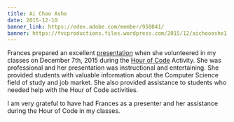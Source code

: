 ```yaml
---
title: Ai Choo Ashe
date: 2015-12-10
banner_link: https://edex.adobe.com/member/950841/
banner: https://fvcproductions.files.wordpress.com/2015/12/aichooashe1.jpg
---
```


Frances prepared an excellent [presentation](https://fvcproductions.com/2015/12/07/hour-of-code-2015/) when she volunteered in my classes on December 7th, 2015 during the [Hour of Code](https://hourofcode.com/us) Activity. She was professional and her presentation was instructional and entertaining. She provided students with valuable information about the Computer Science field of study and job market. She also provided assistance to students who needed help with the Hour of Code activities.

I am very grateful to have had Frances as a presenter and her assistance during the Hour of Code in my classes.
